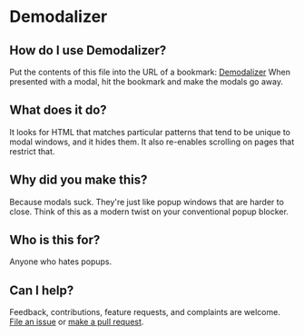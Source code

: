 # Demodalizer

## How do I use Demodalizer?

Put the contents of this file into the URL of a bookmark: [Demodalizer](https://raw.githubusercontent.com/johnpennypacker/demodalizer/master/output/bookmarklet-demodalizer.min.js)
When presented with a modal, hit the bookmark and make the modals go away.

## What does it do?

It looks for HTML that matches particular patterns that tend to be unique to modal windows, and it hides them.  It also re-enables scrolling on pages that restrict that.

## Why did you make this?

Because modals suck. They're just like popup windows that are harder to close.  Think of this as a modern twist on your conventional popup blocker.

## Who is this for?

Anyone who hates popups.

## Can I help?

Feedback, contributions, feature requests, and complaints are welcome.  [File an issue](https://github.com/johnpennypacker/demodalizer/issues) or [make a pull request](https://github.com/johnpennypacker/demodalizer/pulls).
